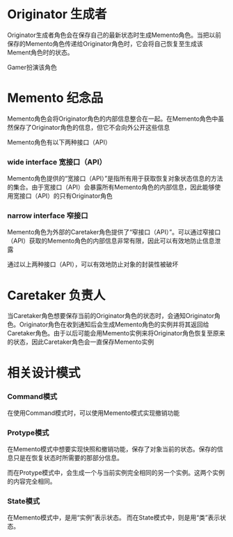 #  Originator 生成者

Originator生成者角色会在保存自己的最新状态时生成Memento角色。当把以前保存的Memento角色传递给Originator角色时，它会将自己恢复至生成该Mement角色时的状态。

Gamer扮演该角色

# Memento 纪念品

Memento角色会将Originator角色的内部信息整合在一起。在Memento角色中虽然保存了Originator角色的信息，但它不会向外公开这些信息

Memento角色有以下两种接口（API）

### wide interface 宽接口（API）

Memento角色提供的“宽接口（API）”是指所有用于获取恢复对象状态信息的方法的集合。由于宽接口（API）会暴露所有Memento角色的内部信息，因此能够使用宽接口（API）的只有Originator角色

### narrow interface 窄接口

Memento角色为外部的Caretaker角色提供了“窄接口（API）”。可以通过窄接口（API）获取的Memento角色的内部信息非常有限，因此可以有效地防止信息泄露

通过以上两种接口（API），可以有效地防止对象的封装性被破坏

# Caretaker 负责人

当Caretaker角色想要保存当前的Originator角色的状态时，会通知Originator角色。Originator角色在收到通知后会生成Memento角色的实例并将其返回给Caretaker角色。由于以后可能会用Memento实例来将Originator角色恢复至原来的状态，因此Caretaker角色会一直保存Memento实例

# 相关设计模式

### Command模式

在使用Command模式时，可以使用Memento模式实现撤销功能

### Protype模式

在Memento模式中想要实现快照和撤销功能，保存了对象当前的状态。保存的信息只是在恢复状态时所需要的那部分信息。

而在Protype模式中，会生成一个与当前实例完全相同的另一个实例。这两个实例的内容完全相同。

### State模式
在Memento模式中，是用“实例”表示状态。
而在State模式中，则是用“类”表示状态。